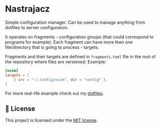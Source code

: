 # Nastrajacz

Simple configuration manager. Can be used to manage anything from dotfiles to server configuration.

It operates on fragments - configuration groups (that could correspond to programs for example).
Each fragment can have more then one file/directory that is going to process - targets.

Fragments and their targets are defined in `fragments.toml` file in the root of the repository where files are versioned.
Example:

```toml
[nvim]
targets = [
    { src = "~/.config/nvim", dir = "config" },
]
```

For more real-life example check out my [dotfiles](https://github.com/Deseteral/dotfiles).

## 📜 License

This project is licensed under the [MIT license](LICENSE).
